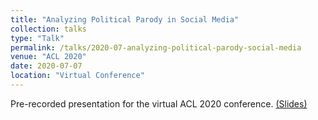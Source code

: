 ```yaml
---
title: "Analyzing Political Parody in Social Media"
collection: talks
type: "Talk"
permalink: /talks/2020-07-analyzing-political-parody-social-media
venue: "ACL 2020"
date: 2020-07-07
location: "Virtual Conference"
---
```


Pre-recorded presentation for the virtual ACL 2020 conference. [(Slides)](https://danaesavi.github.io/files/PoliticalParodyACL2020.pdf)
